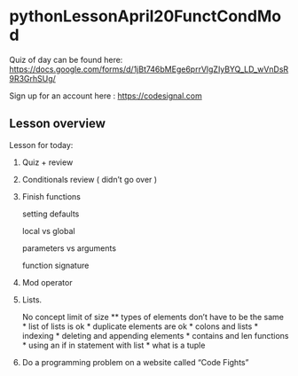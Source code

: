 # pythonLessonApril20FunctCondMod

Quiz of day can be found here:  https://docs.google.com/forms/d/1jBt746bMEge6prrVlgZIyBYQ_LD_wVnDsR9R3GrhSUg/

Sign up for an account here : https://codesignal.com

## Lesson overview 

Lesson for today:

1. 	Quiz + review 
2. 	Conditionals review  ( didn’t go over )
3. 	Finish functions   
		<p> setting defaults </p>
		<p> local vs global</p>
		<p> parameters vs arguments </p>
		<p> function signature</p>
	
4. 	Mod operator  
5. 	Lists.
		<p> No concept limit of size
		** types of elements don’t have to be the same 
		* list of lists is ok
		* duplicate elements are ok 
		* colons and lists 
		* indexing 
		* deleting and appending elements 
		* contains and len functions 
		* using an if in statement with list 
		* what is a tuple </p>

6. 	Do a programming problem on a website called “Code Fights”


